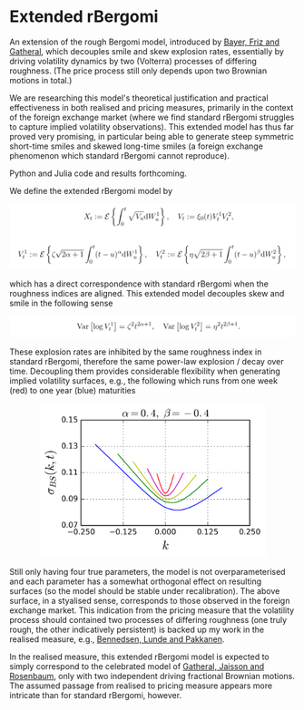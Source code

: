 # Extended rBergomi

An extension of the rough Bergomi model, introduced by [Bayer, Friz and Gatheral](http://www.tandfonline.com/doi/full/10.1080/14697688.2015.1099717), which decouples smile and skew explosion rates, essentially by driving volatility dynamics by two (Volterra) processes of differing roughness. (The price process still only depends upon two Brownian motions in total.)

We are researching this model's theoretical justification and practical effectiveness in both realised and pricing measures, primarily in the context of the foreign exchange market (where we find standard rBergomi struggles to capture implied volatility observations). This extended model has thus far proved very promising, in particular being able to generate steep symmetric short-time smiles and skewed long-time smiles (a foreign exchange phenomenon which standard rBergomi cannot reproduce).

Python and Julia code and results forthcoming.

We define the extended rBergomi model by

<p align="center">
  <img src="model.png" width="650">
</p>

which has a direct correspondence with standard rBergomi when the roughness indices are aligned. This extended model decouples skew and smile in the following sense

<p align="center">
  <img src="explosion.png" width="650">
</p>

These explosion rates are inhibited by the same roughness index in standard rBergomi, therefore the same power-law explosion / decay over time. Decoupling them provides considerable flexibility when generating implied volatility surfaces, e.g., the following which runs from one week (red) to one year (blue) maturities

<p align="center">
  <img src="surface.png" width="400">
</p>

Still only having four true parameters, the model is not overparameterised and each parameter has a somewhat orthogonal effect on resulting surfaces (so the model should be stable under recalibration). The above surface, in a styalised sense, corresponds to those observed in the foreign exchange market. This indication from the pricing measure that the volatility process should contained two processes of differing roughness (one truly rough, the other indicatively persistent) is backed up my work in the realised measure, e.g., [Bennedsen, Lunde and Pakkanen](https://arxiv.org/abs/1610.00332).

In the realised measure, this extended rBergomi model is expected to simply correspond to the celebrated model of [Gatheral, Jaisson and Rosenbaum](https://arxiv.org/abs/1410.3394), only with two independent driving fractional Brownian motions. The assumed passage from realised to pricing measure appears more intricate than for standard rBergomi, however.
